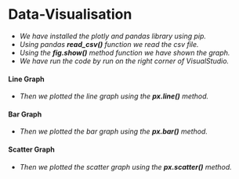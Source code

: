 # Data-Visualisation
  * *We have installed the plotly and pandas library using pip.*
  * *Using pandas **read_csv()** function we read the csv file.*
  * *Using the **fig.show()** method function we have shown the graph.*
  * *We have run the code by run on the right corner of VisualStudio.*
#### Line Graph
  * *Then we plotted the line graph using the **px.line()** method.*
#### Bar Graph
  * *Then we plotted the bar graph using the **px.bar()** method.*
#### Scatter Graph
  * *Then we plotted the scatter graph using the **px.scatter()** method.*
